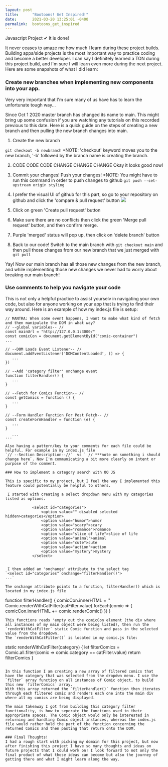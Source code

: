 ```yaml
---
layout: post
title:      "Bootoons! Get Inspired!"
date:       2021-03-20 13:25:01 -0400
permalink:  bootoons_get_inspired
---
```



Javascript Project ✔ It is done!

It never ceases to amaze me how much I learn during these project builds. Building apps/side projects is the most important way to practice coding and become a better developer. I can say I definitely learned a TON during this project build, and I'm sure I will learn even more during the next project. Here are some snapshots of what I did learn:

### Create new branches when implementing new components into your app.

Very very important that I'm sure many of us have has to learn the unfortunate tough way... 

Since Oct 1 2020 master branch has changed its name to main. This might bring up some confusion if you are watching any tutorials on this recorded previous to this date. Here is a quick guide on the steps of creating a new branch and then pulling the new branch changes into main. 

1. Create the new branch

`git checkout -b newbranch`
*NOTE: 'checkout' keyword moves you to the new branch, '-b' followed by the branch name is creating the branch.

2. CODE CODE CODE CHANGE CHANGE CHANGE Okay it looks good now!

3. Commit your changes! Push your changes! 
*NOTE: You might have to run this command in order to push changes to github `git push --set-upstream origin styling`

4. I prefer the visual UI of github for this part, so go to your repository on github and click the 'compare & pull request' button ![](https://i.stack.imgur.com/7yscx.pnghttp://)

5. Click on green 'Create pull request' button 

6. Make sure there are no conflicts then click the green 'Merge pull request' button, and then confirm merge.

7. Purple 'merged' status will pop up, then click on 'delete branch' button

8. Back to our code! Switch to the main branch with `git checkout main` and then pull those changes from our new branch that we just merged with `git pull` 

Yay! Now our main branch has all those new changes from the new branch, and while implementing those new changes we never had to worry about breaking our main branch! 

### Use comments to help you navigate your code

This is not only a helpful practice to assist yourselv in navigating your own code, but also for anyone working on your app that is trying to find their way around. Here is an example of how my index.js file is setup:

```
// MANTRA: When some event happens, I want to make what kind of fetch and then manipulate the DOM in what way?
// --global variables-- //
const mainUrl = "http://127.0.0.1:3000/"
const comicCon = document.getElementById("comic-container")
...

// --DOM Loads Event Listener-- //
document.addEventListener('DOMContentLoaded', () => {
   ...
})

// --Add 'category filter' onchange event
function filterHandler() {
   ...
}

// --Fetch for Comics Function-- //
const getComics = function () {
   ...
}

// --Form Handler Function For Post Fetch-- //
const createFormHandler = function (e) {
   ...
}

...```

Also having a pattern/key to your comments for each file could be helpful. For example in my index.js file 
`// --Section Description--//`  vs ` // ***note on something i should change here`. Now I'm communicating a bit more clearly on intent or purpose of the comment. 

### How to implement a category search with OO JS

This is specific to my project, but I feel the way I implemented this feature could potentially be helpful to others. 
 
 I started with creating a select dropdown menu with my categories listed as options. 
```
                <select id="categories">
                    <option value="" disabled selected hidden>categories</option>
                    <option value="humor">humor
                    <option value="scary">scary
                    <option value="romance">romance
                    <option value="slice of life">slice of life
                    <option value="animal">animal
                    <option value="cute">cute
                    <option value="action">action
                    <option value="mystery">mystery
                </select>
```

 I then added an 'onchange' attribute to the select tag
`<select id="categories" onchange="filterHandler()">
...`

The onchange attribute points to a function, filterHandler() which is located in my index.js file
```
function filterHandler() {
    comicCon.innerHTML = ''
    Comic.renderWithCatFilter(catFilter.value).forEach(comic => {
        comicCon.innerHTML += comic.renderComic()
    })
}
```
This functions reads 'empty out the comicCon element (the div where all instances of my main object were being listed), then run the `renderWithCatFilter` static Comic function and pass in the selected value from the dropdown. 
The `renderWithCatFilter()` is located in my comic.js file:
```
  static renderWithCatFilter(category) {
    let filterComics = Comic.all.filter(comic => comic.category == catFilter.value)
    return filterComics
  }
```

In this function I am creating a new array of filtered comics that have the category that was selected from the dropdwn menu. I use the `filter` array function on all instances of Comic object, to build this new `filterComics` array. 
With this array returned the `filterHandler()` function then iterates through each filtered comic and renders each one into the main div where all my comics are being displayed. 

The main takeaway I got from building this category filter functionality, is how to seperate the functions used in their appropriate spaces. The Comic object would only be interested in returning and handling Comic object instances, whereas the index.js file would rather hold the part of the function concerning the returned Comics and then pasting that return onto the DOM. 

### Final Thoughts!
I had a rough start with picking my domain for this project, but now after finishing this project I have so many thoughts and ideas on future projects that I could work on! I look forward to not only the final product of what those ideas can become but also the journey of getting there and what I might learn along the way. 


